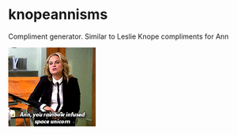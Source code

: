 # knopeannisms
Compliment generator.  Similar to Leslie Knope compliments for Ann

![Leslie Knope compliments](compliments.gif?raw=true)
